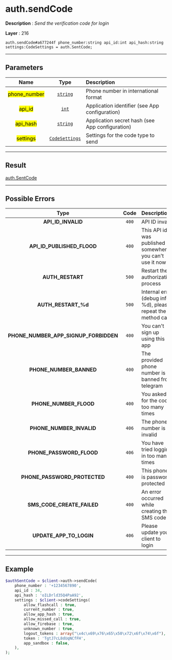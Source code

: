 # auth.sendCode

**Description** : *Send the verification code for login*

**Layer** : 216

```tl
auth.sendCode#a677244f phone_number:string api_id:int api_hash:string settings:CodeSettings = auth.SentCode;
```

---

## Parameters

| Name | Type | Description |
| :---: | :---: | :--- |
| <mark>phone_number</mark> | [`string`](type/string) | Phone number in international format |
| <mark>api_id</mark> | [`int`](type/int) | Application identifier (see App configuration) |
| <mark>api_hash</mark> | [`string`](type/string) | Application secret hash (see App configuration) |
| <mark>settings</mark> | [`CodeSettings`](type/CodeSettings) | Settings for the code type to send |

---

## Result

[auth.SentCode](type/auth.SentCode)

---

## Possible Errors

| Type | Code | Description |
| :---: | :---: | :--- |
| **API_ID_INVALID** | `400` | API ID invalid |
| **API_ID_PUBLISHED_FLOOD** | `400` | This API id was published somewhere, you can't use it now |
| **AUTH_RESTART** | `500` | Restart the authorization process |
| **AUTH_RESTART_%d** | `500` | Internal error (debug info %d), please repeat the method call |
| **PHONE_NUMBER_APP_SIGNUP_FORBIDDEN** | `400` | You can't sign up using this app |
| **PHONE_NUMBER_BANNED** | `400` | The provided phone number is banned from telegram |
| **PHONE_NUMBER_FLOOD** | `400` | You asked for the code too many times |
| **PHONE_NUMBER_INVALID** | `406` | The phone number is invalid |
| **PHONE_PASSWORD_FLOOD** | `406` | You have tried logging in too many times |
| **PHONE_PASSWORD_PROTECTED** | `400` | This phone is password protected |
| **SMS_CODE_CREATE_FAILED** | `400` | An error occurred while creating the SMS code |
| **UPDATE_APP_TO_LOGIN** | `406` | Please update your client to login |

---

## Example

```php
$authSentCode = $client->auth->sendCode(
	phone_number : '+1234567890',
	api_id : 34,
	api_hash : 'oILDrld35Q4PaA92',
	settings : $client->codeSettings(
		allow_flashcall : true,
		current_number : true,
		allow_app_hash : true,
		allow_missed_call : true,
		allow_firebase : true,
		unknown_number : true,
		logout_tokens : array("\x4c\x69\x76\x65\x50\x72\x6f\x74\x6f"),
		token : 'TgtJ7cL8dUqNCfFH',
		app_sandbox : false,
	),
);
```